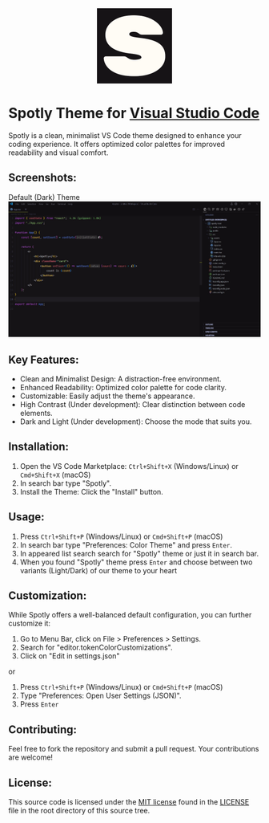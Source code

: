<div align="center">
  <img src="images/logo-sm.png" alt="Spotly Logo" width="150px" height="150px"/>
</div>

# Spotly Theme for [Visual Studio Code](https://marketplace.visualstudio.com/items?itemName=MaksymBukator.spotly)

Spotly is a clean, minimalist VS Code theme designed to enhance your coding experience. It offers optimized color palettes for improved readability and visual comfort.

## Screenshots:
Default (Dark) Theme
![Default Theme](images/Screenshot_1.jpg)

## Key Features:

-   Clean and Minimalist Design: A distraction-free environment.
-   Enhanced Readability: Optimized color palette for code clarity.
-   Customizable: Easily adjust the theme's appearance.
-   High Contrast (Under development): Clear distinction between code elements.
-   Dark and Light (Under development): Choose the mode that suits you.

## Installation:

1. Open the VS Code Marketplace: `Ctrl+Shift+X` (Windows/Linux) or `Cmd+Shift+X` (macOS)
2. In search bar type "Spotly".
3. Install the Theme: Click the "Install" button.

## Usage:

1. Press `Ctrl+Shift+P` (Windows/Linux) or `Cmd+Shift+P` (macOS)
2. In search bar type "Preferences: Color Theme" and press `Enter`.
3. In appeared list search search for "Spotly" theme or just it in search bar.
4. When you found "Spotly" theme press `Enter` and choose between two variants (Light/Dark) of our theme to your heart

## Customization:

While Spotly offers a well-balanced default configuration, you can further customize it:

1. Go to Menu Bar, click on File > Preferences > Settings.
2. Search for "editor.tokenColorCustomizations".
3. Click on "Edit in settings.json"

or

1. Press `Ctrl+Shift+P` (Windows/Linux) or `Cmd+Shift+P` (macOS)
2. Type "Preferences: Open User Settings (JSON)".
3. Press `Enter`

## Contributing:

Feel free to fork the repository and submit a pull request. Your contributions are welcome!

## License:

This source code is licensed under the [MIT license](https://mit-license.org) found in the [LICENSE](/LICENSE) file in the root directory of this source tree.
